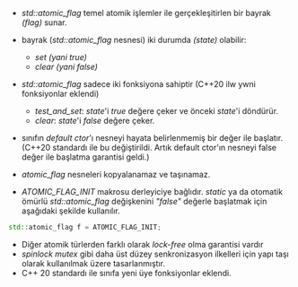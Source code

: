+ _std::atomic_flag_ temel atomik işlemler ile gerçekleşitirlen bir bayrak _(flag)_ sunar.
+ bayrak (_std::atomic_flag_ nesnesi) iki durumda _(state)_ olabilir:
	+ _set (yani true)_
	+ _clear (yani false)_

+ _std::atomic_flag_ sadece iki fonksiyona sahiptir (C++20 ilw ywni fonksiyonlar eklendi)
	+ _test_and_set_: _state_'i _true_ değere çeker ve önceki _state_'i döndürür.
	+ _clear_: _state_'i _false_ değere çeker.

+ sınıfın _default ctor_'ı nesneyi hayata belirlenmemiş bir değer ile başlatır. (C++20 standardı ile bu değiştirildi. Artık default ctor'ın nesneyi false değer ile başlatma garantisi geldi.)

+ _atomic_flag_ nesneleri kopyalanamaz ve taşınamaz.

+ _ATOMIC_FLAG_INIT_ makrosu derleyiciye bağlıdır. _static_ ya da otomatik ömürlü _std::atomic_flag_ değişkenini _"false"_ değerle başlatmak için aşağıdaki şekilde kullanılır.
```cpp
std::atomic_flag f = ATOMIC_FLAG_INIT;
```

+ Diğer atomik türlerden farklı olarak _lock-free_ olma garantisi vardır
+ _spinlock mutex_ gibi daha üst düzey senkronizasyon ilkelleri için yapı taşı olarak kullanılmak üzere tasarlanmıştır.
+ C++ 20 standardı ile sınıfa yeni üye fonksiyonlar eklendi.
